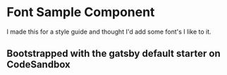 # Font Sample Component

I made this for a style guide and thought I'd add some font's I like to it.

## Bootstrapped with the gatsby default starter on CodeSandbox
